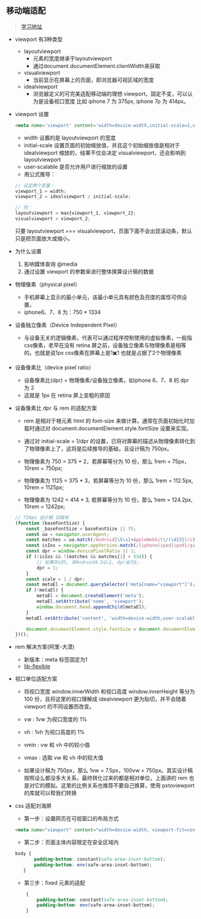 ## 移动端适配
>[学习地址](https://juejin.im/post/5c0dd7ac6fb9a049c43d7edc#heading-0)
* viewport 有3种类型
    + layoutviewport
        - 元素的宽度继承于layoutviewport
        - 通过document.documentElement.clientWidth来获取
    + visualviewport
        - 当前显示在屏幕上的页面，即浏览器可视区域的宽度
    + idealviewport
        - 浏览器定义的可完美适配移动端的理想 viewport，固定不变，可以认为是设备视口宽度 比如 iphone 7 为 375px, iphone 7p 为 414px。
* viewport 设置
    ```html 
    <meta name='viewport' content='width=device-width,initial-scale=1,user-scale=no' />
    ```
    - width 设置的是 layoutviewport 的宽度
    - initial-scale 设置页面的初始缩放值，并且这个初始缩放值是相对于 idealviewport 缩放的，结果不仅会决定 visualviewport，还会影响到 layoutviewport
    - user-scalable 是否允许用户进行缩放的设置
    - 用公式推导：
    ```javascript
    // 设定两个变量：  
    viewport_1 = width;  
    viewport_2 = idealviewport / initial-scale;

    // 则：  
    layoutviewport = max{viewport_1, viewport_2};  
    visualviewport = viewport_2;

    ```
    只要 layoutviewport === visualviewport，页面下面不会出现滚动条，默认只是把页面放大或缩小。

* 为什么设置
    1. 影响媒体查询 @media 
    2. 通过设置 viewport 的参数来进行整体换算设计稿的数据

* 物理像素（physical pixel）
    - 手机屏幕上显示的最小单元，该最小单元具有颜色及亮度的属性可供设置，
    - iphone6、7、8 为：750 * 1334

* 设备独立像素（Device Independent Pixel）
    - 与设备无关的逻辑像素，代表可以通过程序控制使用的虚拟像素，一般指css像素，老早在没有 retina 屏之前，设备独立像素与物理像素是相等的。也就是说1px css像素在屏幕上是1✖️1 也就是占据了2个物理像素

* 设备像素比（device pixel ratio）
    - 设备像素比(dpr) = 物理像素/设备独立像素，如iphone 6、7、8 的 dpr 为 2
    - 这就是 1px 在 retina 屏上变粗的原因

* 设备像素比 dpr 与 rem 的适配方案
    - rem 是相对于根元素 html 的 font-size 来做计算。通常在页面初始化时加载时通过对
     document.documentElement.style.fontSize 设置来实现。
    - 通过对 initial-scale = 1/dpr 的设置，已将对屏幕的描述从物理像素转化到了物理像素上了，这将是后续推导的基础，且设计稿为 750px。

    - 物理像素为 750 = 375 * 2，若屏幕等分为 10 份，那么 1rem = 75px，10rem = 750px;
    - 物理像素为 1125 = 375 * 3，若屏幕等分为 10 份，那么 1rem = 112.5px, 10rem = 1125px;
    - 物理像素为 1242 = 414 * 3, 若屏幕等分为 10 份，那么 1rem = 124.2px, 10rem = 1242px;

    ```javascript 
    // 750px 设计稿 旧版本
    (function (baseFontSize) {
        const _baseFontSize = baseFontSize || 75;
        const ua = navigator.userAgent;
        const matches = ua.match(/Android[\S\s]+AppleWebkit\/(\d{3})/i);
        const isIos = navigator.appVersion.match(/(iphone|ipad|ipod)/gi);
        const dpr = window.devicePixelRatio || 1;
        if (!isIos && !(matches && matches[1] > 534)) {
            // 如果非iOS, 非Android4.3以上, dpr设为1;
            dpr = 1;
        }
        const scale = 1 / dpr;
        const metaEl = document.querySelector('meta[name="viewport"]');
        if (!metaEl) {
            metaEl = document.createElement('meta');
            metaEl.setAttribute('name', 'viewport');
            window.document.head.appendChild(metaEl);
        }
        metaEl.setAttribute('content', 'width=device-width,user-scalable=no,initial-scale=' + scale + ',maximum-scale=' + scale + ',minimum-scale=' + scale);

        document.documentElement.style.fontSize = document.documentElement.clientWidth / (750 / _baseFontSize) + 'px';
    })();
    ```

* rem 解决方案(阿里-大漠)
    - 新版本：meta 标签固定为1
    - [lib-flexible](mobile/lib-flexible.js)

* 视口单位适配方案
    - 将视口宽度 window.innerWidth 和视口高度 window.innerHeight 等分为 100 份，且将这里的视口理解成 idealviewport 更为贴切，并不会随着 viewport 的不同设置而改变。

    - vw : 1vw 为视口宽度的 1%
    - vh : 1vh 为视口高度的 1%
    - vmin : vw 和 vh 中的较小值
    - vmax : 选取 vw 和 vh 中的较大值

    - 如果设计稿为 750px，那么 1vw = 7.5px，100vw = 750px。其实设计稿按照设么都没多大关系，最终转化过来的都是相对单位，上面讲的 rem 也是对它的模拟。这里的比例关系也推荐不要自己换算，使用 pxtoviewport 的库就可以帮我们转换
* css 适配刘海屏
    - 第一步：设置网页在可视窗口的布局方式
    ```html
    <meta name="viewport" content="width=device-width, viewport-fit=cover">
    ```
    - 第二步：页面主体内容限定在安全区域内
     ```css
     body {
            padding-bottom: constant(safe-area-inset-bottom);
            padding-bottom: env(safe-area-inset-bottom);
        }
     ```
    - 第三步：fixed 元素的适配
    ```css
        {
            padding-bottom: constant(safe-area-inset-bottom);
            padding-bottom: env(safe-area-inset-bottom);
        }
    ```